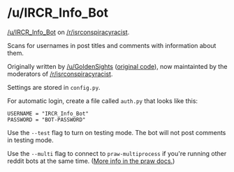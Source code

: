 /u/IRCR_Info_Bot
=============

[/u/IRCR_Info_Bot](http://www.reddit.com/user/IRCR_Info_Bot) on [/r/isrconspiracyracist](http://www.reddit.com/r/isrconspiracyracist).

Scans for usernames in post titles and comments with information about them.

Originally written by [/u/GoldenSights](http://www.reddit.com/user/GoldenSights) ([original code](https://github.com/voussoir/reddit/blob/master/TitleNames/titlenames.py)), now maintainted by the moderators of [/r/isrconspiracyracist](http://www.reddit.com/r/isrconspiracyracist).

Settings are stored in `config.py`.

For automatic login, create a file called `auth.py` that looks like this:

    USERNAME = "IRCR_Info_Bot"
    PASSWORD = "BOT-PASSWORD"

Use the `--test` flag to turn on testing mode. The bot will not post comments in testing mode.

Use the `--multi` flag to connect to `praw-multiprocess` if you're running other reddit bots at the same time. ([More info in the praw docs.](http://praw.readthedocs.org/en/latest/pages/multiprocess.html))
